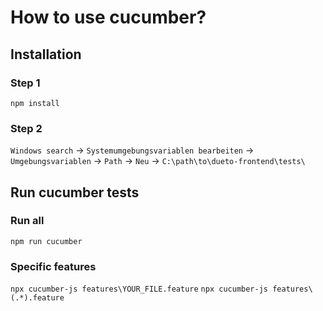 # How to use cucumber?
## Installation
### Step 1
`npm install`

### Step 2
`Windows search` -> `Systemumgebungsvariablen bearbeiten` -> `Umgebungsvariablen` -> `Path` -> `Neu` -> `C:\path\to\dueto-frontend\tests\`

## Run cucumber tests

### Run all
`npm run cucumber`

### Specific features
`npx cucumber-js features\YOUR_FILE.feature`
`npx cucumber-js features\(.*).feature`